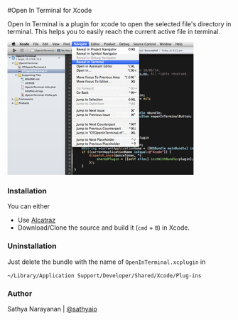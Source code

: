#Open In Terminal for Xcode

Open In Terminal is a plugin for xcode to open the selected file's directory in terminal. This helps you to easily reach the current active file in terminal.

![Demo](demo.png)

### Installation
You can either

* Use [Alcatraz](http://alcatraz.io/)
* Download/Clone the source and build it (`cmd` + `B`) in Xcode.

### Uninstallation
Just delete the bundle with the name of `OpenInTerminal.xcplugin` in

    ~/Library/Application Support/Developer/Shared/Xcode/Plug-ins
     
### Author
Sathya Narayanan | [@sathyaio](https://twitter.com/sathyaio)  
  
    
    